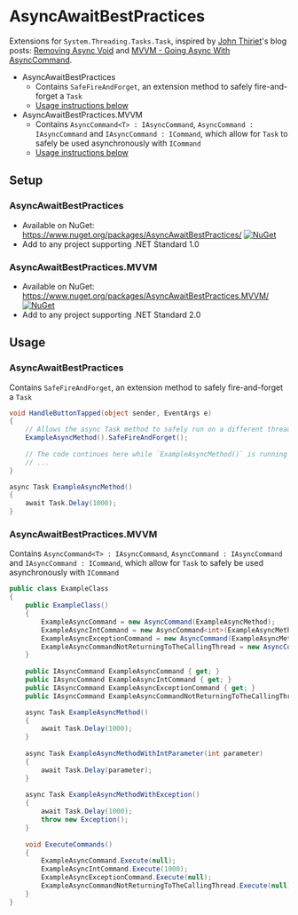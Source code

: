 # AsyncAwaitBestPractices

Extensions for `System.Threading.Tasks.Task`, inspired by [John Thiriet](https://github.com/johnthiriet)'s blog posts: [Removing Async Void](https://johnthiriet.com/removing-async-void/) and [MVVM - Going Async With AsyncCommand](https://johnthiriet.com/mvvm-going-async-with-async-command/).


- AsyncAwaitBestPractices
  - Contains `SafeFireAndForget`, an extension method to safely fire-and-forget a `Task`
  - [Usage instructions below](#asyncawaitbestpractices)
- AsyncAwaitBestPractices.MVVM
  - Contains `AsyncCommand<T> : IAsyncCommand`, `AsyncCommand : IAsyncCommand` and `IAsyncCommand : ICommand`, which allow for `Task` to safely be used asynchronously with `ICommand`
  - [Usage instructions below](#asyncawaitbestpracticesmvvm)

## Setup

###  AsyncAwaitBestPractices
  - Available on NuGet: https://www.nuget.org/packages/AsyncAwaitBestPractices/ [![NuGet](https://img.shields.io/nuget/v/AsyncAwaitBestPractices.svg?label=NuGet)](https://www.nuget.org/packages/AsyncAwaitBestPractices/)
  - Add to any project supporting .NET Standard 1.0

### AsyncAwaitBestPractices.MVVM
  - Available on NuGet: https://www.nuget.org/packages/AsyncAwaitBestPractices.MVVM/ [![NuGet](https://img.shields.io/nuget/v/AsyncAwaitBestPractices.MVVM.svg?label=NuGet)](https://www.nuget.org/packages/AsyncAwaitBestPractices.MVVM/)
  - Add to any project supporting .NET Standard 2.0
  
## Usage

### AsyncAwaitBestPractices

Contains `SafeFireAndForget`, an extension method to safely fire-and-forget a `Task`

```csharp
void HandleButtonTapped(object sender, EventArgs e)
{
    // Allows the async Task method to safely run on a different thread while not awaiting its completion
    ExampleAsyncMethod().SafeFireAndForget();
    
    // The code continues here while `ExampleAsyncMethod()` is running on a different thread
    // ...
}

async Task ExampleAsyncMethod()
{
    await Task.Delay(1000);
}
```

### AsyncAwaitBestPractices.MVVM

Contains `AsyncCommand<T> : IAsyncCommand`, `AsyncCommand : IAsyncCommand` and `IAsyncCommand : ICommand`, which allow for `Task` to safely be used asynchronously with `ICommand`

```csharp
public class ExampleClass
{
    public ExampleClass()
    {
        ExampleAsyncCommand = new AsyncCommand(ExampleAsyncMethod);
        ExampleAsyncIntCommand = new AsyncCommand<int>(ExampleAsyncMethodWithIntParameter);
        ExampleAsyncExceptionCommand = new AsyncCommand(ExampleAsyncMethodWithException, onException: ex => Console.WriteLine(ex.Message));
        ExampleAsyncCommandNotReturningToTheCallingThread = new AsyncCommand(ExampleAsyncMethod, continueOnCapturedContext: false);
    }
    
    public IAsyncCommand ExampleAsyncCommand { get; }
    public IAsyncCommand ExampleAsyncIntCommand { get; }
    public IAsyncCommand ExampleAsyncExceptionCommand { get; }
    public IAsyncCommand ExampleAsyncCommandNotReturningToTheCallingThread { get; }

    async Task ExampleAsyncMethod()
    {
        await Task.Delay(1000);
    }
  
    async Task ExampleAsyncMethodWithIntParameter(int parameter)
    {
        await Task.Delay(parameter);
    }
    
    async Task ExampleAsyncMethodWithException()
    {
        await Task.Delay(1000);
        throw new Exception();
    }
    
    void ExecuteCommands()
    {
        ExampleAsyncCommand.Execute(null);
        ExampleAsyncIntCommand.Execute(1000);
        ExampleAsyncExceptionCommand.Execute(null);
        ExampleAsyncCommandNotReturningToTheCallingThread.Execute(null);
    }
}
```
